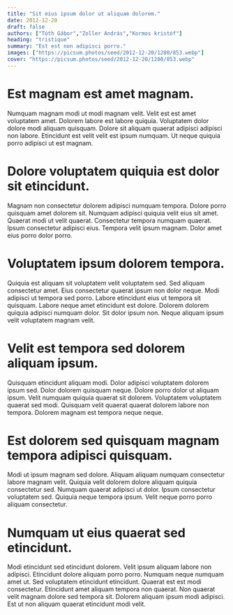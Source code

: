 ```yaml
---
title: "Sit eius ipsum dolor ut aliquam dolorem."
date: 2012-12-20
draft: false 
authors: ["Tóth Gábor","Zoller András","Kormos kristóf"]
heading: "tristique"
summary: "Est est non adipisci porro."
images: ["https://picsum.photos/seed/2012-12-20/1280/853.webp"]
cover: "https://picsum.photos/seed/2012-12-20/1280/853.webp"
---
```

# Est magnam est amet magnam.        
Numquam magnam modi ut modi magnam velit. Velit est est amet voluptatem amet. Dolorem labore est labore quiquia. Voluptatem dolor dolore modi aliquam quisquam. Dolore sit aliquam quaerat adipisci adipisci non labore. Etincidunt est velit velit est ipsum numquam. Ut neque quiquia porro adipisci ut est magnam.

# Dolore voluptatem quiquia est dolor sit etincidunt.        
Magnam non consectetur dolorem adipisci numquam tempora. Dolore porro quisquam amet dolorem sit. Numquam adipisci quiquia velit eius sit amet. Quaerat modi ut velit quaerat. Consectetur tempora numquam quaerat. Ipsum consectetur adipisci eius. Tempora velit ipsum magnam. Dolor amet eius porro dolor porro.

# Voluptatem ipsum dolorem tempora.        
Quiquia est aliquam sit voluptatem velit voluptatem sed. Sed aliquam consectetur amet. Eius consectetur quaerat ipsum non dolor neque. Modi adipisci ut tempora sed porro. Labore etincidunt eius ut tempora sit quisquam. Labore neque amet etincidunt est dolore. Dolorem dolorem quiquia adipisci numquam dolor. Sit dolor ipsum non. Neque aliquam ipsum velit voluptatem magnam velit.

# Velit est tempora sed dolorem aliquam ipsum.        
Quisquam etincidunt aliquam modi. Dolor adipisci voluptatem dolorem ipsum sed. Dolor dolorem quisquam neque. Dolore porro dolor ut aliquam ipsum. Velit numquam quiquia quaerat sit dolorem. Voluptatem voluptatem quaerat sed modi. Quisquam velit quaerat quaerat dolorem labore non tempora. Dolorem magnam est tempora neque neque.

# Est dolorem sed quisquam magnam tempora adipisci quisquam.        
Modi ut ipsum magnam sed dolore. Aliquam aliquam numquam consectetur labore magnam velit. Quiquia velit dolorem dolore aliquam quiquia consectetur sed. Numquam quaerat adipisci ut dolor. Ipsum consectetur voluptatem sed. Quiquia neque tempora ipsum. Velit neque porro porro aliquam consectetur.

# Numquam ut eius quaerat sed etincidunt.        
Modi etincidunt sed etincidunt dolorem. Velit ipsum aliquam labore non adipisci. Etincidunt dolore aliquam porro porro. Numquam neque numquam amet ut. Sed voluptatem etincidunt etincidunt. Quaerat est est modi consectetur. Etincidunt amet aliquam tempora non quaerat. Non quaerat velit magnam dolore sed tempora sit. Dolorem aliquam ipsum modi adipisci. Est ut non aliquam quaerat etincidunt modi velit.


